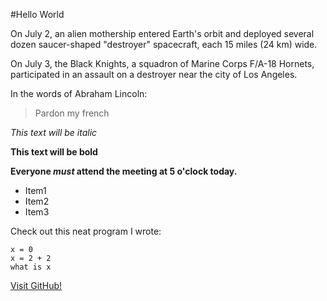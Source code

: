 #Hello World

On July 2, an alien mothership entered Earth's orbit and deployed several dozen saucer-shaped "destroyer" spacecraft, each 15 miles (24 km) wide.

On July 3, the Black Knights, a squadron of Marine Corps F/A-18 Hornets, participated in an assault on a destroyer near the city of Los Angeles.

In the words of Abraham Lincoln:

> Pardon my french

*This text will be italic*

**This text will be bold**

**Everyone _must_ attend the meeting at 5 o'clock today.**

- Item1
- Item2
- Item3

Check out this neat program I wrote:

```
x = 0
x = 2 + 2
what is x
```

[Visit GitHub!](www.github.com)